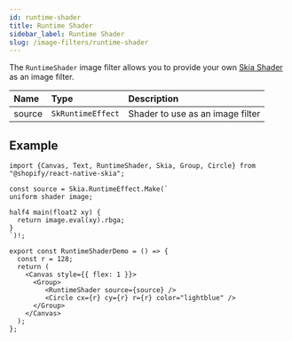 ```yaml
---
id: runtime-shader
title: Runtime Shader
sidebar_label: Runtime Shader
slug: /image-filters/runtime-shader
---
```


The `RuntimeShader` image filter allows you to provide your own [Skia Shader](/docs/shaders/overview) as an image filter.

| Name      | Type              |  Description                     |
|:----------|:------------------|:---------------------------------|
| source    | `SkRuntimeEffect` | Shader to use as an image filter |

## Example

```tsx twoslash
import {Canvas, Text, RuntimeShader, Skia, Group, Circle} from "@shopify/react-native-skia";

const source = Skia.RuntimeEffect.Make(`
uniform shader image;

half4 main(float2 xy) {
  return image.eval(xy).rbga;
}
`)!;

export const RuntimeShaderDemo = () => {
  const r = 128;
  return (
    <Canvas style={{ flex: 1 }}>
      <Group>
         <RuntimeShader source={source} />
         <Circle cx={r} cy={r} r={r} color="lightblue" />
      </Group>
    </Canvas>
  );
};

```